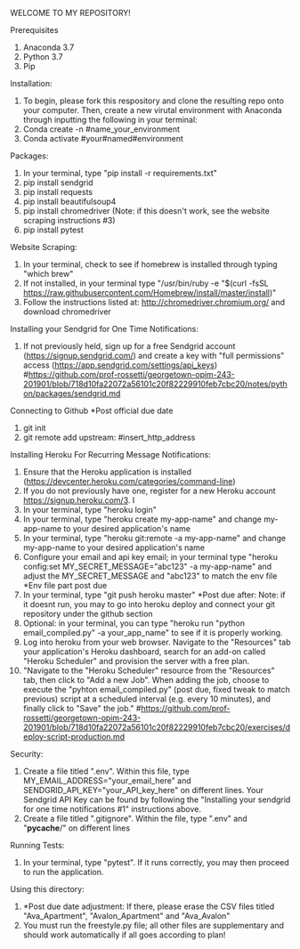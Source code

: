 WELCOME TO MY REPOSITORY!

Prerequisites
1. Anaconda 3.7
2. Python 3.7
3. Pip

Installation:
1. To begin, please fork this respository and clone the resulting repo onto your computer. Then, create a new virutal environment with Anaconda through inputting the following in your terminal:
2. Conda create -n #name_your_environment
3. Conda activate #your#named#environment

Packages:
1. In your terminal, type "pip install -r requirements.txt"
2. pip install sendgrid
3. pip install requests
4. pip install beautifulsoup4
5. pip install chromedriver (Note: if this doesn't work, see the website scraping instructions #3)
6. pip install pytest

Website Scraping:
1. In your terminal, check to see if homebrew is installed through typing "which brew"
2. If not installed, in your terminal type "/usr/bin/ruby -e "$(curl -fsSL https://raw.githubusercontent.com/Homebrew/install/master/install)"
3. Follow the instructions listed at: http://chromedriver.chromium.org/ and download chromedriver

Installing your Sendgrid for One Time Notifications:
1. If not previously held, sign up for a free Sendgrid account (https://signup.sendgrid.com/) and create a key with "full permissions" access (https://app.sendgrid.com/settings/api_keys) #https://github.com/prof-rossetti/georgetown-opim-243-201901/blob/718d10fa22072a56101c20f82229910feb7cbc20/notes/python/packages/sendgrid.md

Connecting to Github *Post official due date
1. git init
2. git remote add upstream: #insert_http_address

Installing Heroku For Recurring Message Notifications:
1. Ensure that the Heroku application is installed (https://devcenter.heroku.com/categories/command-line)
2. If you do not previously have one, register for a new Heroku account https://signup.heroku.com/3. I
3. In your terminal, type "heroku login"
4. In your terminal, type "heroku create my-app-name" and change my-app-name to your desired application's name 
5. In your terminal, type "heroku git:remote -a my-app-name" and change my-app-name to your desired application's name  
6. Configure your email and api key email; in your terminal type "heroku config:set MY_SECRET_MESSAGE="abc123" -a my-app-name" and adjust the MY_SECRET_MESSAGE and "abc123" to match the env file *Env file part post due
6. In your terminal, type "git push heroku master" *Post due after: Note: if it doesnt run, you may to go into heroku deploy and connect your git repository under the github section
7. Optional: in your terminal, you can type "heroku run "python email_compiled.py" -a your_app_name" to see if it is properly working.
8. Log into heroku from your web browser. Navigate to the "Resources" tab  your application's Heroku dashboard, search for an add-on called "Heroku Scheduler" and provision the server with a free plan. 
9. "Navigate to the "Heroku Scheduler" resource from the "Resources" tab, then click to "Add a new Job". When adding the job, choose to execute the "pyhton email_compiled.py" (post due, fixed tweak to match previous) script at a scheduled interval (e.g. every 10 minutes), and finally click to "Save" the job."
#https://github.com/prof-rossetti/georgetown-opim-243-201901/blob/718d10fa22072a56101c20f82229910feb7cbc20/exercises/deploy-script-production.md

Security:
1. Create a file titled ".env". Within this file, type MY_EMAIL_ADDRESS="your_email_here" and SENDGRID_API_KEY="your_API_key_here" on different lines. Your Sendgrid API Key can be found by following the "Installing your sendgrid for one time notifications #1" instructions above.
2. Create a file titled ".gitignore". Within the file, type ".env" and "__pycache__/" on different lines

Running Tests:
1. In your terminal, type "pytest". If it runs correctly, you may then proceed to run the application.

Using this directory:
1. *Post due date adjustment: If there, please erase the CSV files titled "Ava_Apartment", "Avalon_Apartment" and "Ava_Avalon"
2. You must run the freestyle.py file; all other files are supplementary and should work automatically if all goes according to plan!
